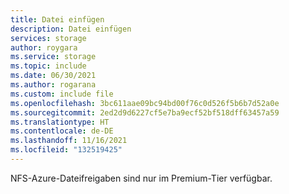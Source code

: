 ```yaml
---
title: Datei einfügen
description: Datei einfügen
services: storage
author: roygara
ms.service: storage
ms.topic: include
ms.date: 06/30/2021
ms.author: rogarana
ms.custom: include file
ms.openlocfilehash: 3bc611aae09bc94bd00f76c0d526f5b6b7d52a0e
ms.sourcegitcommit: 2ed2d9d6227cf5e7ba9ecf52bf518dff63457a59
ms.translationtype: HT
ms.contentlocale: de-DE
ms.lasthandoff: 11/16/2021
ms.locfileid: "132519425"
---
```

NFS-Azure-Dateifreigaben sind nur im Premium-Tier verfügbar.
